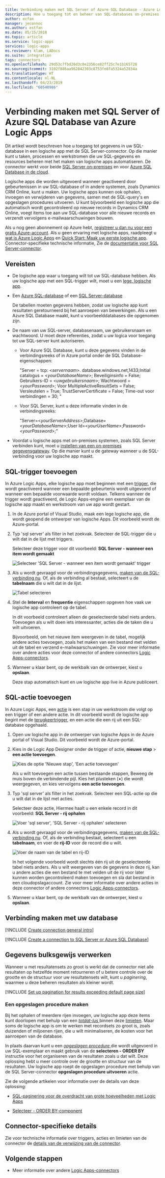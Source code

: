 ```yaml
---
title: Verbinding maken met SQL Server of Azure SQL Database - Azure Logic Apps | Microsoft Docs
description: Hoe u toegang tot en beheer van SQL-databases on-premises of in de cloud door het automatiseren van werkstromen met Azure Logic Apps
author: ecfan
manager: jeconnoc
ms.author: estfan
ms.date: 05/15/2018
ms.topic: article
ms.service: logic-apps
services: logic-apps
ms.reviewer: klam, LADocs
ms.suite: integration
tags: connectors
ms.openlocfilehash: 29d53c7fbd26d3c8e2356ce82ff25c7e1b165728
ms.sourcegitcommit: 3102f886aa962842303c8753fe8fa5324a52834a
ms.translationtype: HT
ms.contentlocale: nl-NL
ms.lasthandoff: 04/23/2019
ms.locfileid: "60540986"
---
```

# <a name="connect-to-sql-server-or-azure-sql-database-from-azure-logic-apps"></a>Verbinding maken met SQL Server of Azure SQL Database van Azure Logic Apps

Dit artikel wordt beschreven hoe u toegang tot gegevens in uw SQL-database in een logische app met de SQL Server-connector. Op die manier kunt u taken, processen en werkstromen die uw SQL-gegevens en resources beheren met het maken van logische apps automatiseren. De connector werkt voor beide [SQL Server on-premises](https://docs.microsoft.com/sql/sql-server/sql-server-technical-documentation) en voor [Azure SQL Database in de cloud](https://docs.microsoft.com/azure/sql-database/sql-database-technical-overview). 

Logische apps die worden uitgevoerd wanneer geactiveerd door gebeurtenissen in uw SQL-database of in andere systemen, zoals Dynamics CRM Online, kunt u maken. Uw logische apps kunnen ook ophalen, invoegen en verwijderen van gegevens, samen met de SQL-query's en opgeslagen procedures uitvoeren. U kunt bijvoorbeeld een logische app die automatisch wordt gecontroleerd op nieuwe records in Dynamics CRM Online, voegt items toe aan uw SQL-database voor alle nieuwe records en verzendt vervolgens e-mailwaarschuwingen bouwen.

Als u nog geen abonnement op Azure hebt, <a href="https://azure.microsoft.com/free/" target="_blank">registreer u dan nu voor een gratis Azure-account</a>. Als u geen ervaring met logische apps, raadpleegt u [wat is Azure Logic Apps](../logic-apps/logic-apps-overview.md) en [Quick Start: Maak uw eerste logische app](../logic-apps/quickstart-create-first-logic-app-workflow.md). Connector-specifieke technische informatie, Zie de <a href="https://docs.microsoft.com/connectors/sql/" target="blank">documentatie voor SQL Server-connector</a>.

## <a name="prerequisites"></a>Vereisten

* De logische app waar u toegang wilt tot uw SQL-database hebben. Als uw logische app met een SQL-trigger wilt, moet u een [lege, logische app](../logic-apps/quickstart-create-first-logic-app-workflow.md). 

* Een [Azure SQL-database](../sql-database/sql-database-get-started-portal.md) of een [SQL Server-database](https://docs.microsoft.com/sql/relational-databases/databases/create-a-database) 

  De tabellen moeten gegevens hebben, zodat uw logische app kunt resultaten geretourneerd bij het aanroepen van bewerkingen. Als u een Azure SQL Database maakt, kunt u voorbeelddatabases die opgenomen zijn. 

* De naam van uw SQL-server, databasenaam, uw gebruikersnaam en wachtwoord. U moet deze referenties, zodat u uw logica voor toegang tot uw SQL-server kunt autoriseren. 

  * Voor Azure SQL Database, kunt u deze gegevens vinden in de verbindingsreeks of in Azure portal onder de SQL Database-eigenschappen:

    "Server = tcp: <*servernaam*>. database.windows.net,1433;Initial catalogus = <*yourDatabaseName*>; Beveiliginsinfo = False; Gebruikers-ID = <*uwgebruikersnaam*>; Wachtwoord = <*yourPassword*>; Voor MultipleActiveResultSets = False; Versleutelen = True; TrustServerCertificate = False; Time-out voor verbindingen = 30; "

  * Voor SQL Server, kunt u deze informatie vinden in de verbindingsreeks: 

    "Server=<*yourServerAddress*>;Database=<*yourDatabaseName*>;User Id=<*yourUserName*>;Password=<*yourPassword*>;"

* Voordat u logische apps met on-premises systemen, zoals SQL Server verbinden kunt, moet u [instellen van een on-premises gegevensgateway](../logic-apps/logic-apps-gateway-install.md). Op die manier kunt u de gateway wanneer u de SQL-verbinding voor uw logische app maakt.

<a name="add-sql-trigger"></a>

## <a name="add-sql-trigger"></a>SQL-trigger toevoegen

In Azure Logic Apps, elke logische app moet beginnen met een [trigger](../logic-apps/logic-apps-overview.md#logic-app-concepts), die wordt geactiveerd wanneer een bepaalde gebeurtenis wordt uitgevoerd of wanneer een bepaalde voorwaarde wordt voldaan. Telkens wanneer de trigger wordt geactiveerd, de Logic Apps-engine een exemplaar van de logische app maakt en werkstroom van uw app wordt gestart.

1. In de Azure portal of Visual Studio, maak een lege logische app, die wordt geopend de ontwerper van logische Apps. Dit voorbeeld wordt de Azure-portal.

2. Typ 'sql server' als filter in het zoekvak. Selecteer de SQL-trigger die u wilt dat in de lijst met triggers. 

   Selecteer deze trigger voor dit voorbeeld: **SQL Server - wanneer een item wordt gemaakt**

   ![Selecteer 'SQL Server - wanneer een item wordt gemaakt' trigger](./media/connectors-create-api-sqlazure/sql-server-trigger.png)

3. Als u wordt gevraagd voor de verbindingsgegevens, [maken van de SQL-verbinding nu](#create-connection). 
   Of, als de verbinding al bestaat, selecteert u de **tabelnaam** die u wilt dat in de lijst.

   ![Tabel selecteren](./media/connectors-create-api-sqlazure/azure-sql-database-table.png)

4. Stel de **Interval** en **frequentie** eigenschappen opgeven hoe vaak uw logische app controleert op de tabel.

   In dit voorbeeld controleert alleen de geselecteerde tabel niets anders. 
   Toevoegen als u wilt doen iets interessanter, acties die de taken die u wilt uitvoeren. 
   
   Bijvoorbeeld, om het nieuwe item weergeven in de tabel, mogelijk andere acties toevoegen, zoals het maken van een bestand met velden uit de tabel en verzend e-mailwaarschuwingen. 
   Zie voor meer informatie over andere acties voor deze connector of andere connectors [Logic Apps-connectors](../connectors/apis-list.md).

5. Wanneer u klaar bent, op de werkbalk van de ontwerper, kiest u **opslaan**. 

   Deze stap automatisch kunt en uw logische app live in Azure publiceert. 

<a name="add-sql-action"></a>

## <a name="add-sql-action"></a>SQL-actie toevoegen

In Azure Logic Apps, een [actie](../logic-apps/logic-apps-overview.md#logic-app-concepts) is een stap in uw werkstroom die volgt op een trigger of een andere actie. In dit voorbeeld wordt de logische app begint met de [terugkeertrigger](../connectors/connectors-native-recurrence.md), en een actie die een rij uit een SQL-database opgehaald.

1. Open uw logische app in de ontwerper van logische Apps in de Azure portal of Visual Studio. Dit voorbeeld wordt de Azure-portal.

2. Kies in de Logic App Designer onder de trigger of actie, **nieuwe stap** > **een actie toevoegen**.

   ![Kies de optie 'Nieuwe stap', 'Een actie toevoegen'](./media/connectors-create-api-sqlazure/add-action.png)
   
   Als u wilt toevoegen een actie tussen bestaande stappen, Beweeg de muis boven de verbindende pijl. 
   Kies het plusteken (**+**) die wordt weergegeven, en kies vervolgens **een actie toevoegen**.

2. Typ 'sql server' als filter in het zoekvak. Selecteer een SQL-actie op die u wilt dat in de lijst met acties. 

   Selecteer deze actie, Hiermee haalt u een enkele record in dit voorbeeld: **SQL Server - rij ophalen**

   ![Voer 'sql server', 'SQL Server - rij ophalen' selecteren](./media/connectors-create-api-sqlazure/select-sql-get-row.png) 

3. Als u wordt gevraagd voor de verbindingsgegevens, [maken van de SQL-verbinding nu](#create-connection). 
   Of, als de verbinding bestaat, selecteert u een **tabelnaam**, en voer de **rij-ID** voor de record die u wilt.

   ![Voer de naam van de tabel en rij-ID](./media/connectors-create-api-sqlazure/table-row-id.png)
   
   In het volgende voorbeeld wordt slechts één rij uit de geselecteerde tabel niets anders. 
   Als u wilt weergeven van de gegevens in deze rij, kan u andere acties die een bestand te met velden uit de rij voor later kunnen worden gecontroleerd maken toevoegen en sla dat bestand in een cloudopslagaccount. Zie voor meer informatie over andere acties in deze connector of andere connectors [Logic Apps-connectors](../connectors/apis-list.md).

4. Wanneer u klaar bent, op de werkbalk van de ontwerper, kiest u **opslaan**. 

<a name="create-connection"></a>

## <a name="connect-to-your-database"></a>Verbinding maken met uw database

[!INCLUDE [Create connection general intro](../../includes/connectors-create-connection-general-intro.md)]

[!INCLUDE [Create a connection to SQL Server or Azure SQL Database](../../includes/connectors-create-api-sqlazure.md)]

## <a name="process-data-in-bulk"></a>Gegevens bulksgewijs verwerken

Wanneer u met resultatensets zo groot is werkt dat de connector niet alle resultaten op hetzelfde moment retourneren of u betere controle over de grootte en de structuur voor uw resultatensets wilt, kunt u *paginering*, waarmee u deze beheren resultaten als kleiner wordt. 

[!INCLUDE [Set up pagination for results exceeding default page size](../../includes/connectors-pagination-bulk-data-transfer.md)]

### <a name="create-a-stored-procedure"></a>Een opgeslagen procedure maken

Bij het ophalen of meerdere rijen invoegen, uw logische app deze items kunt doorlopen met behulp van een [ *totdat-lus* ](../logic-apps/logic-apps-control-flow-loops.md#until-loop) binnen deze [limieten](../logic-apps/logic-apps-limits-and-config.md). Maar soms de logische app is om te werken met recordsets zo groot is, zoals duizenden of miljoenen rijen, die u wilt minimaliseren, de kosten voor het aanroepen van de database. 

In plaats daarvan kunt u een <a href="https://docs.microsoft.com/sql/relational-databases/stored-procedures/stored-procedures-database-engine" target="blank"> *opgeslagen procedure* </a> die wordt uitgevoerd in uw SQL-exemplaar en maakt gebruik van de **selecteren - ORDER BY** instructie voor het organiseren van de resultaten zoals u dat wilt. Deze oplossing hebt u meer controle over de grootte en structuur van de resultaten. Uw logische app roept de opgeslagen procedure met behulp van de SQL Server-connector **opgeslagen procedure uitvoeren** actie. 

Zie de volgende artikelen voor informatie over de details van deze oplossing:

* <a href="https://social.technet.microsoft.com/wiki/contents/articles/40060.sql-pagination-for-bulk-data-transfer-with-logic-apps.aspx" target="_blank">SQL-paginering voor de overdracht van grote hoeveelheden met Logic Apps</a>

* <a href="https://docs.microsoft.com/sql/t-sql/queries/select-order-by-clause-transact-sql" target="_blank">Selecteer - ORDER BY-component</a>

## <a name="connector-specific-details"></a>Connector-specifieke details

Zie voor technische informatie over triggers, acties en limieten van de connector de [details van de verwijzing van de connector](/connectors/sql/). 

## <a name="next-steps"></a>Volgende stappen

* Meer informatie over andere [Logic Apps-connectors](../connectors/apis-list.md)


